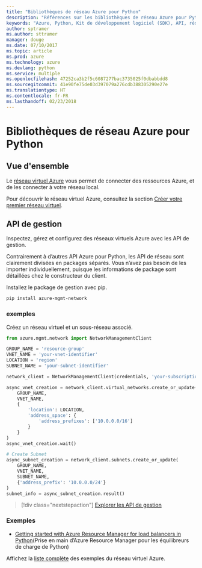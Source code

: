 ```yaml
---
title: "Bibliothèques de réseau Azure pour Python"
description: "Références sur les bibliothèques de réseau Azure pour Python"
keywords: "Azure, Python, Kit de développement logiciel (SDK), API, réseau"
author: sptramer
ms.author: sttramer
manager: douge
ms.date: 07/10/2017
ms.topic: article
ms.prod: azure
ms.technology: azure
ms.devlang: python
ms.service: multiple
ms.openlocfilehash: 47252ca3b2f5c6087277bac3735025f0dbabbdd8
ms.sourcegitcommit: 41e90fe75de03d397079a276cdb388305290e27e
ms.translationtype: HT
ms.contentlocale: fr-FR
ms.lasthandoff: 02/23/2018
---
```

# <a name="azure-network-libraries-for-python"></a>Bibliothèques de réseau Azure pour Python

## <a name="overview"></a>Vue d'ensemble

Le [réseau virtuel Azure](/azure/virtual-network/virtual-networks-overview) vous permet de connecter des ressources Azure, et de les connecter à votre réseau local.

Pour découvrir le réseau virtuel Azure, consultez la section [Créer votre premier réseau virtuel](/azure/virtual-network/virtual-network-get-started-vnet-subnet).

## <a name="management-apis"></a>API de gestion

Inspectez, gérez et configurez des réseaux virtuels Azure avec les API de gestion.

Contrairement à d’autres API Azure pour Python, les API de réseau sont clairement divisées en packages séparés. Vous n’avez pas besoin de les importer individuellement, puisque les informations de package sont détaillées chez le constructeur du client.

Installez le package de gestion avec pip.

```bash
pip install azure-mgmt-network
```

### <a name="example"></a>exemples

Créez un réseau virtuel et un sous-réseau associé.

```python
from azure.mgmt.network import NetworkManagementClient

GROUP_NAME = 'resource-group'
VNET_NAME = 'your-vnet-identifier'
LOCATION = 'region'
SUBNET_NAME = 'your-subnet-identifier'

network_client = NetworkManagementClient(credentials, 'your-subscription-id')

async_vnet_creation = network_client.virtual_networks.create_or_update(
    GROUP_NAME,
    VNET_NAME,
    {
        'location': LOCATION,
        'address_space': {
            'address_prefixes': ['10.0.0.0/16']
        }
    }
)
async_vnet_creation.wait()

# Create Subnet
async_subnet_creation = network_client.subnets.create_or_update(
    GROUP_NAME,
    VNET_NAME,
    SUBNET_NAME,
    {'address_prefix': '10.0.0.0/24'}
)
subnet_info = async_subnet_creation.result()
```

> [!div class="nextstepaction"]
> [Explorer les API de gestion](/python/api/overview/azure/network/management)

### <a name="samples"></a>Exemples

* [Getting started with Azure Resource Manager for load balancers in Python](https://azure.microsoft.com/en-us/resources/samples/network-python-manage-loadbalancer/)(Prise en main d’Azure Resource Manager pour les équilibreurs de charge de Python)

Affichez la [liste complète](https://azure.microsoft.com/en-us/resources/samples/?platform=python&term=virtual%20network) des exemples du réseau virtuel Azure.
